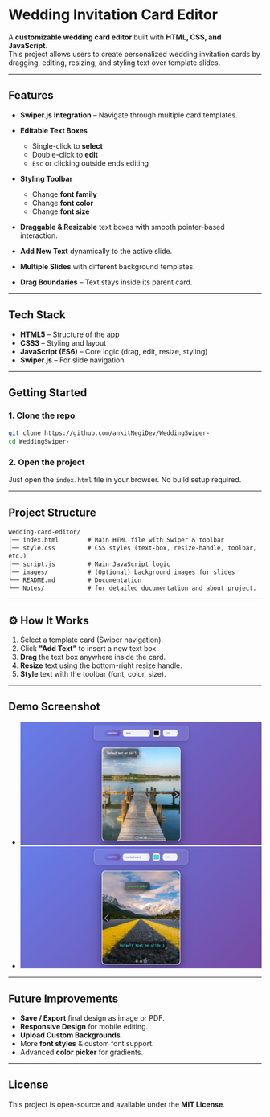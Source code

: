 # Wedding Invitation Card Editor

A **customizable wedding card editor** built with **HTML, CSS, and JavaScript**.  
This project allows users to create personalized wedding invitation cards by dragging, editing, resizing, and styling text over template slides.

---

## Features

* **Swiper.js Integration** – Navigate through multiple card templates.

* **Editable Text Boxes**  
  * Single-click to **select**  
  * Double-click to **edit**  
  * `Esc` or clicking outside ends editing  

* **Styling Toolbar**  
  * Change **font family**  
  * Change **font color**  
  * Change **font size**  

* **Draggable & Resizable** text boxes with smooth pointer-based interaction.

* **Add New Text** dynamically to the active slide.
* **Multiple Slides** with different background templates.
* **Drag Boundaries** – Text stays inside its parent card.

---

## Tech Stack

* **HTML5** – Structure of the app  
* **CSS3** – Styling and layout  
* **JavaScript (ES6)** – Core logic (drag, edit, resize, styling)  
* **Swiper.js** – For slide navigation  

---

## Getting Started

### 1. Clone the repo

```bash
git clone https://github.com/ankitNegiDev/WeddingSwiper-
cd WeddingSwiper-
```

### 2. Open the project

Just open the `index.html` file in your browser. No build setup required.

---

## Project Structure

``` planetext
wedding-card-editor/
│── index.html        # Main HTML file with Swiper & toolbar
│── style.css         # CSS styles (text-box, resize-handle, toolbar, etc.)
│── script.js         # Main JavaScript logic
│── images/           # (Optional) background images for slides
└── README.md         # Documentation
└── Notes/            # for detailed documentation and about project.
```

---

## ⚙️ How It Works

1. Select a template card (Swiper navigation).
2. Click **"Add Text"** to insert a new text box.
3. **Drag** the text box anywhere inside the card.
4. **Resize** text using the bottom-right resize handle.
5. **Style** text with the toolbar (font, color, size).

---

## Demo Screenshot

* ![wedding](/images/wedding.png)
* ![wedding2](/images/wedding%202.png)

---

## Future Improvements

* **Save / Export** final design as image or PDF.  
* **Responsive Design** for mobile editing.  
* **Upload Custom Backgrounds**.  
* More **font styles** & custom font support.  
* Advanced **color picker** for gradients.  

---

## License

This project is open-source and available under the **MIT License**.
